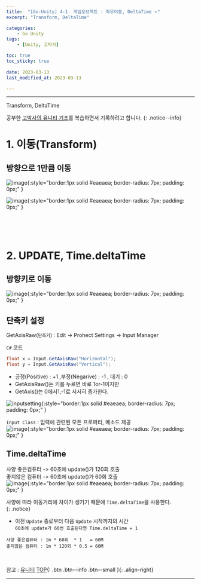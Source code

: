 ```yaml
---
title:  "[Go-Unity] 4-1. 게임오브젝트 : 좌우이동, DeltaTime ⭐"
excerpt: "Transform, DeltaTime"

categories:
    - Go Unity
tags:
    - [Unity, 고박사]

toc: true
toc_sticky: true
 
date: 2023-03-13
last_modified_at: 2023-03-13

---
```

- - -

Transform, DeltaTime  

공부한 [고박사의 유니티 기초](https://www.inflearn.com/course/%EA%B3%A0%EB%B0%95%EC%82%AC-%EC%9C%A0%EB%8B%88%ED%8B%B0-%EA%B8%B0%EC%B4%88/dashboard)를 복습하면서 기록하려고 합니다. 
{: .notice--info}


# 1. 이동(Transform)

##    방향으로 1만큼 이동
![image](https://user-images.githubusercontent.com/96651722/224717493-5f2ee0c5-6f91-4d65-a4e8-f72286a8924e.png){:style="border:1px solid #eaeaea; border-radius: 7px; padding: 0px;" }  

![image](https://user-images.githubusercontent.com/96651722/224717635-f6b7e8eb-5b7c-40c4-b3f5-c81fd0ba81f6.png){:style="border:1px solid #eaeaea; border-radius: 7px; padding: 0px;" }  

<br><br><br>

#  2.  UPDATE, Time.deltaTime

##    방향키로 이동  

![image](https://user-images.githubusercontent.com/96651722/224726435-ae046a8c-52e0-4b33-952d-a6fa66fa470f.png){:style="border:1px solid #eaeaea; border-radius: 7px; padding: 0px;" }    

##    단축키 설정    
GetAxisRaw(`단축키`) : Edit -> Prohect Settings -> Input Manager  

<div class="notice--primary" markdown="1"> 

`C#` 코드 
  ```c#
float x = Input.GetAxisRaw("Horizontal");
float y = Input.GetAxisRaw("Vertical");
  ```
- 긍정(Positive) : +1 ,부정(Negarive) : -1 , 대기 : 0
- GetAxisRaw()는 키를 누르면 바로 1or-1이지만
- GetAxis()는 0에서1,-1로 서서히 증가한다.

</div>

![inputsetting](https://user-images.githubusercontent.com/96651722/224728266-478e9b0f-e042-4372-9557-3e155d7d874e.png){:style="border:1px solid #eaeaea; border-radius: 7px; padding: 0px;" }    

`Input Class` : 입력에 관련된 모든 프로퍼티, 메소드 제공  
![image](https://user-images.githubusercontent.com/96651722/224723148-b32a4c88-3268-4ebb-9a9a-c2d837b3a137.png){:style="border:1px solid #eaeaea; border-radius: 7px; padding: 0px;" }  




##    Time.deltaTime 

사양 좋은컴퓨터 -> 60초에 update()가 120회 호출  
좋지않은 컴퓨터 -> 60초에 update()가 60회  호출  
![image](https://user-images.githubusercontent.com/96651722/224721465-da17ac57-b0af-45e4-926a-01a342fd8bfa.png){:style="border:1px solid #eaeaea; border-radius: 7px; padding: 0px;" }  

사양에 따라 이동거리에 차이가 생기기 때문에 `Time.deltaTime`을 사용한다.  
{: .notice}

- 이전 `Update` 종료부터 다음 `Update` 시작까지의 시간  
```60초에 update가 60번 호출된다면 Time.deltaTime = 1 ```

```
사양 좋은컴퓨터 : 1m * 60회  * 1   = 60M  
좋지않은 컴퓨터 : 1m * 120회 * 0.5 = 60M
```  



<br>

참고 : [유니티](https://docs.unity3d.com/kr/)
[TOP](#){: .btn .btn--info .btn--small }{: .align-right}
<br>
- - -

